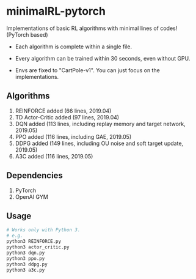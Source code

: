 # minimalRL-pytorch

Implementations of basic RL algorithms with minimal lines of codes! (PyTorch based)

* Each algorithm is complete within a single file.

* Every algorithm can be trained within 30 seconds, even without GPU.

* Envs are fixed to "CartPole-v1". You can just focus on the implementations.



## Algorithms
1. REINFORCE added (66 lines, 2019.04)
2. TD Actor-Critic added (97 lines, 2019.04)
3. DQN added  (113 lines,  including replay memory and target network, 2019.05)
4. PPO added  (116 lines,  including GAE, 2019.05)
5. DDPG added (149 lines, including OU noise and soft target update, 2019.05)
6. A3C added  (116 lines, 2019.05)


## Dependencies
1. PyTorch
2. OpenAI GYM

## Usage
```bash
# Works only with Python 3.
# e.g.
python3 REINFORCE.py
python3 actor_critic.py
python3 dqn.py
python3 ppo.py
python3 ddpg.py
python3 a3c.py
```
